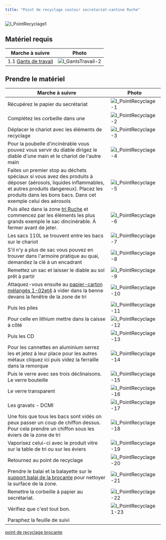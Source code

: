 ```yaml
---
title: "Point de recyclage couloir secretariat-cantine Ruche"
---
```


![I_PointRecyclage1](/notes/images/i_gestionMatieres/i_pointRecyclage/I_PointRecyclage1.jpg)
## Matériel requis
| Marche à suivre | Photo |
|---|---|
|1.1 [Gants de travail](/notes/equipements/vetements/L_GantsTravail.md)|![I_GantsTravail-2](/notes/images/i_description/i_vetements/I_GantsTravail-2.jpg)|
## Prendre le matériel
| Marche à suivre | Photo |
|---|---|
|Récupérez le papier du secrétariat|![I_PointRecyclage-1](/notes/images/i_gestionMatieres/i_pointRecyclage/I_PointRecyclage-1.jpg)|
|Complétez les corbeille dans une|![I_PointRecyclage-2](/notes/images/i_gestionMatieres/i_pointRecyclage/I_PointRecyclage-2.jpg)|
|Déplacer le chariot avec les éléments de recyclage|![I_PointRecyclage-3](/notes/images/i_gestionMatieres/i_pointRecyclage/I_PointRecyclage-3.jpg)|
|Pour la poubelle d'incinérable vous pouvez vous servir du diable dirigez le diable d'une main et le chariot de l'autre main|![I_PointRecyclage-4](/notes/images/i_gestionMatieres/i_pointRecyclage/I_PointRecyclage-4.jpg)|
|Faites un premier stop au déchets spéciaux si vous avez des produits à déposer (aérosols, liquides inflammables, et autres produits dangereux). Placez les produits dans les bons bacs. Dans cet exemple celui des aérosols|![I_PointRecyclage-5](/notes/images/i_gestionMatieres/i_pointRecyclage/I_PointRecyclage-5.jpg)|
|Puis allez dans la zone [tri Ruche](/notes/zones/tri%20Ruche.md) et commencez par les éléments les plus grands exemple le sac dincinérable. À fermer avant de jeter.|![I_PointRecyclage-6](/notes/images/i_gestionMatieres/i_pointRecyclage/I_PointRecyclage-6.jpg)|
|Les sacs 110L se trouvent entre les bacs sur le chariot|![I_PointRecyclage-7](/notes/images/i_gestionMatieres/i_pointRecyclage/I_PointRecyclage-7.jpg)|
|S'il n'y a plus de sac vous pouvez en trouver dans l'armoire pratique au quai, demandez la clé à un encadrant|![I_PointRecyclage-8](/notes/images/i_gestionMatieres/i_pointRecyclage/I_PointRecyclage-8.jpg)|
|Remettez un sac et laisser le diable au sol prêt à partir|![I_PointRecyclage-9](/notes/images/i_gestionMatieres/i_pointRecyclage/I_PointRecyclage-9.jpg)|
|Attaquez-vous ensuite au [papier-carton mélangés 1-02et4](/notes/equipements/consommables/PapierCartonMelange1-02et4.md) à vider dans la benne devans la fenêtre de la zone de tri|![I_PointRecyclage-10](/notes/images/i_gestionMatieres/i_pointRecyclage/I_PointRecyclage-10.jpg)|
|Puis les piles|![I_PointRecyclage-11](/notes/images/i_gestionMatieres/i_pointRecyclage/I_PointRecyclage-11.jpg)|
|Pour celle en lithium mettre dans la caisse à côté|![I_PointRecyclage-12](/notes/images/i_gestionMatieres/i_pointRecyclage/I_PointRecyclage-12.jpg)|
|Puis les CD|![I_PointRecyclage-13](/notes/images/i_gestionMatieres/i_pointRecyclage/I_PointRecyclage-13.jpg)|
|Pour les cannettes en aluminium serrez les et jetez à leur place pour les autres métaux cliquez ici puis videz la ferraille dans la remorque|![I_PointRecyclage-14](/notes/images/i_gestionMatieres/i_pointRecyclage/I_PointRecyclage-14.jpg)|
|Puis le verre avec ses trois déclinaisons. Le verre bouteille|![I_PointRecyclage-15](/notes/images/i_gestionMatieres/i_pointRecyclage/I_PointRecyclage-15.jpg)|
|Le verre transparent|![I_PointRecyclage-16](/notes/images/i_gestionMatieres/i_pointRecyclage/I_PointRecyclage-16.jpg)|
|Les gravats - DCMI|![I_PointRecyclage-17](/notes/images/i_gestionMatieres/i_pointRecyclage/I_PointRecyclage-17.jpg)| 
|Une fois que tous les bacs sont vidés on peux passer un coup de chiffon dessus. Pour cela prendre un chiffon sous les éviers de la zone de tri|![I_PointRecyclage-18](/notes/images/i_gestionMatieres/i_pointRecyclage/I_PointRecyclage-18.jpg)|
|Vaporisez celui-ci avec le produit vitre sur la table de tri ou sur les éviers|![I_PointRecyclage-19](/notes/images/i_gestionMatieres/i_pointRecyclage/I_PointRecyclage-19.jpg)|
|Retournez au point de recyclage|![I_PointRecyclage-20](/notes/images/i_gestionMatieres/i_pointRecyclage/I_PointRecyclage-20.jpg)|
|Prendre le balai et la balayette sur le [support balai de la brocante](/notes/equipements/SupportBalaiBrocante.md) pour nettoyer la surface de la zone.|![I_PointRecyclage-21](/notes/images/i_gestionMatieres/i_pointRecyclage/I_PointRecyclage-21.jpg)|
|Remettre la corbeille à papier au secrétariat.|![I_PointRecyclage-22](/notes/images/i_gestionMatieres/i_pointRecyclage/I_PointRecyclage-22.jpg)|
|Vérifiez que c'est tout bon.|![I_PointRecyclage1-23](/notes/images/i_gestionMatieres/i_pointRecyclage/I_PointRecyclage1.jpg)|
|Paraphez la feuille de suivi||

[point de recyclage brocante](/notes/gestionDesMatieres/point%20de%20recyclage%20brocante.md)